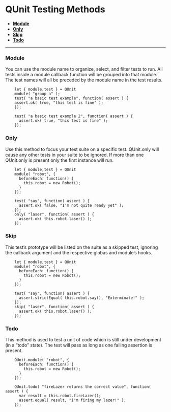 # QUnit Testing Methods

* [__Module__](#Module_8)
* [__Only__](#Only_23)
* [__Skip__](#Skip_41)
* [__Todo__](#Todo_61)

___

### Module

You can use the module name to organize, select, and filter tests to run. All tests inside a module callback function will be grouped into
that module. The test names will all be preceded by the module name in the test results.

        let { module,test } = QUnit
        module( "group a" );
        test( "a basic test example", function( assert ) {
        assert.ok( true, "this test is fine" );
        });
        
        test( "a basic test example 2", function( assert ) {
          assert.ok( true, "this test is fine" );
        });
 
 ### Only
Use this method to focus your test suite on a specific test. QUnit.only will cause any other tests in your suite to be ignored.
If more than one QUnit.only is present only the first instance will run.
        
        let { module,test } = QUnit
        module( "robot", {
          beforeEach: function() {
            this.robot = new Robot();
          }
        });

        test( "say", function( assert ) {
          assert.ok( false, "I'm not quite ready yet" );
        });
        only( "laser", function( assert ) {
          assert.ok( this.robot.laser() );
        });
        
### Skip

This test’s prototype will be listed on the suite as a skipped test, ignoring the callback argument and the respective globas 
and module’s hooks.
        
        let { module,test } = QUnit
        module( "robot", {
          beforeEach: function() {
            this.robot = new Robot();
          }
        });
        
        test( "say", function( assert ) {
          assert.strictEqual( this.robot.say(), "Exterminate!" );
        });
        skip( "laser", function( assert ) {
          assert.ok( this.robot.laser() );
        });
        
### Todo

This method is used to test a unit of code which is still under development (in a “todo” state). The test will pass as long as one failing assertion is present.  

        QUnit.module( "robot", {
          beforeEach: function() {
            this.robot = new Robot();
          }
        });

        QUnit.todo( "fireLazer returns the correct value", function( assert ) {
          var result = this.robot.fireLazer(); 
          assert.equal( result, "I'm firing my lazer!" );
        });